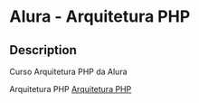 # Alura - Arquitetura PHP

## Description
Curso Arquitetura PHP da Alura

Arquitetura PHP [Arquitetura PHP](https://cursos.alura.com.br/formacao-arquiteto-php)
